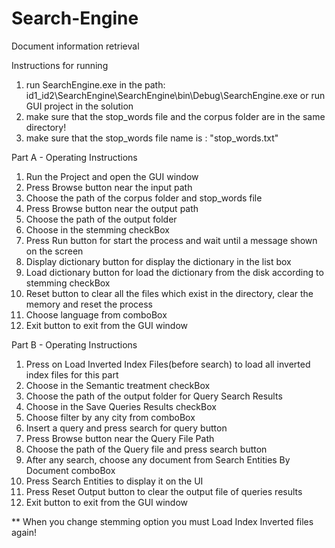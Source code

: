 # Search-Engine  
Document information retrieval  
  
  
Instructions for running    
1.	run SearchEngine.exe in the path: id1_id2\SearchEngine\SearchEngine\bin\Debug\SearchEngine.exe or run GUI project in the solution   
2.	make sure that the stop_words file and the corpus folder are in the same directory!  
3.	make sure that the stop_words file name is : "stop_words.txt"  


Part A - Operating Instructions
  
1.	Run the Project and open the GUI window  
2.	Press Browse button near the input path  
3.	Choose the path of the corpus folder and stop_words file  
4.	Press Browse button near the output path  
5.	Choose the path of the output folder  
6.	Choose in the stemming checkBox  
7.	Press Run button for start the process and wait until a message shown on the screen  
8.	Display dictionary button for display the dictionary in the list box  
9.	Load dictionary button for load the dictionary from the disk according to stemming checkBox  
10.	Reset button to clear all the files which exist in the directory, clear the memory and reset the process  
11.	Choose language from comboBox  
12.	Exit button to exit from the GUI window  

Part B - Operating Instructions 

1.	Press on Load Inverted Index Files(before search) to load all inverted index files for this part
2.	Choose in the Semantic treatment checkBox 
3.	Choose the path of the output folder for Query Search Results
4.	Choose in the Save Queries Results checkBox 
5.	Choose filter by any city from comboBox
6.	Insert a query and press search for query button 
7.	Press Browse button near the Query File Path
8.	Choose the path of the Query file and press search button
9.	After any search, choose any document from Search Entities By Document comboBox
10.	Press Search Entities to display it on the UI
11.	Press Reset Output button to clear the output file of queries results
12.	Exit button to exit from the GUI window 

** When you change stemming option you must Load Index Inverted files again! 